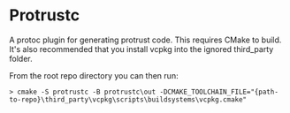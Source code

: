 # Protrustc

A protoc plugin for generating protrust code. This requires CMake to build. It's also recommended that you install vcpkg into the ignored third_party folder.

From the root repo directory you can then run:

```
> cmake -S protrustc -B protrustc\out -DCMAKE_TOOLCHAIN_FILE="{path-to-repo}\third_party\vcpkg\scripts\buildsystems\vcpkg.cmake"
```